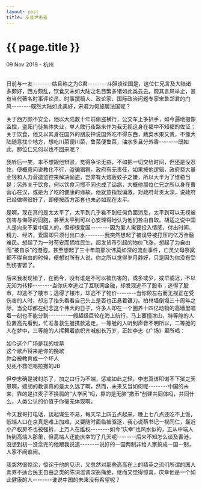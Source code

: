 ```yaml
---
layout: post
title: 反普世患者
---
```


{{ page.title }}
================

<p class="meta">09 Nov 2019 - 杭州</p>
<br>
日前与一友--------姑且称之为G君--------斗胆谈论国是，这位仁兄言及大陆诸多颇好，西方颇乱，饮食又未如大陆之名目繁多诸如此类云云。观其言风举止，甚有当代著名时事评论员、时事撰稿人、政论家、国际政治问题专家宋鲁郑君的门风--------既然大陆如此美好，宋君为何旅居法国呢？  

关于西方颇不安全，他以大陆数十年前偷盗横行，公交车上多扒手，如今遍地摄像监控，盗跖门徒集体失业，单人敢行夜路来作为我无视这身在福中不知福的佐证；关于饮食，他又以其身在国外的朋友抨说国外吃不得东西，蔬菜水果又贵，不像大陆随意找个地方，想吃川菜便川菜，鲁菜便鲁菜，油水多且分外香--------既如此，那位仁兄何以也不回来呢？  

我听后一笑，本不想跟他辩驳，觉得争论无益，不如把一切交给时间，但还是没忍住，便概意问说教化不行，盗骗猖獗，政府有无责任，如果按他逻辑，政府费大量金钱和人力营造监控来解决偷盗，岂非有大炮轰蚊子之嫌，所以大半为了维稳当是；另外关于饮食，何以饮食习惯不同也成了诟病，大概他那位仁兄之所以身在曹营心在汉，或是为了吃的健康的缘故，他就意指我偏激，对政府苛责太深，说政府已经做得很好了，即便按西方那套也未必如现在太平。  

是啊，现在真的是太太平了，太平到几乎看不到任何负面消息，太平到可以无视被伤害与侮辱的同胞，甚至太平到可以心安理得地认为他们咎由自取。胡适之说中国人是向来不爱中国人的，但却很爱国--------因为爱人需要投入情感，付出时间、精力、经济，爱国却只须付出口水--------我突然想起了被误导被打压的亿万金融难民，想起了为一时苟安而牺牲民生，超发货币引起的物价飞涨，想起了为自由而“被自杀”的港胞，甚至想起了三十年前那次讳莫如深的流血事件，亡灵父母祭奠都不得自由的时候，便想对所有人说，你之所以觉得岁月静好，只是因为你没有受到伤害罢了。  

后来我发现错了，在而今，没有谁是不可以被伤害的，或多或少，或早或迟，不以无知为转移--------当你庆幸逃过了互联网金融，却发现逃不了股市；逃得了股市，却逃不了楼市；逃得了楼市，却逃不了物价--------当你顾左右而无视正在受伤害的人时，却忘了抬头看看自己头上是否也正悬着镰刀。柏林墙倒塌三十周年之际，当全球都在纪念这个伟大的日子，许多人却在一个圈养十四亿动物的高墙里唱着一刻也不能分割--------一艘超级巨轮在海上航行，马上要撞冰山，特等舱的人位置高先看到，忙准备救生艇携款逃走，一等舱的人听到声音不明所以，二等舱的人在梦中，三等舱的人挥舞着旗帜齐喊船长万岁，正如李志《广场》里所唱：  

如今这个广场是我的坟墓  
这个歌声将来是你的挽歌  
你会被教育成一个坏人  
见死不救吃喝拉撒的JB  
  
但李志确是被封杀了，加之曰行为不端，惩戒如此之轻，李志真该叩谢不下狱之天恩啊，姬胡的教训真的是太久远了啊，然而，未来又当如何呢--------中国的未来，靠的是扛麦子不换肩的“大学问”吗，靠的是无脑“撒币”创建共同体吗，共同什么，人类公认的价值于你毫无体现啊。  

今天我哥打电话，谈起谋生不易，每天早上四五点起来，晚上七八点还吃不上饭，低端人口在京真是难上加难，又要随时面临被驱逐，我心说蔡书记一视同仁，最近小产权房不也被强拆，上万人在维权--------如今“庆幸”也风水似的，正从中端人转到高端人那里，但高端人还能庆幸的了几天呢--------后来不知怎么谈及香港，没想到初一没念完的他跟我说道--------说好的一国两制非给人家搞成一国一制，人家不闹谁闹。  

我突然很惊诧，惊诧于他的见识，又忽然对那些高高在上的精英之流们所谓的国人素养不适合民主自由之类的陈词滥调深恶痛绝，继而又觉得惊喜，庆幸他是一个如此健康的人--------谁说中国的未来没有希望呢？  

<br>